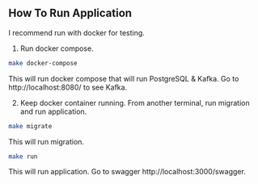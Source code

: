 ## How To Run Application

I recommend run with docker for testing.

1. Run docker compose.

```bash
make docker-compose
```

This will run docker compose that will run PostgreSQL & Kafka. Go to http://localhost:8080/ to see Kafka.

2. Keep docker container running. From another terminal, run migration and run application.

```bash
make migrate
```

This will run migration.

```bash
make run
```

This will run application. Go to swagger http://localhost:3000/swagger.

